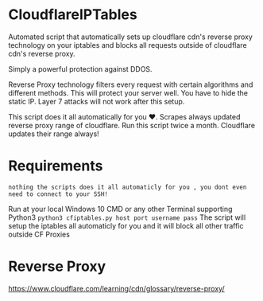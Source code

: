 # CloudflareIPTables
Automated script that automatically sets up cloudflare cdn's reverse proxy technology on your iptables and blocks all requests outside of cloudflare cdn's reverse proxy.

Simply a powerful protection against DDOS.

Reverse Proxy technology filters every request with certain algorithms and different methods. This will protect your server well. You have to hide the static IP. Layer 7 attacks will not work after this setup.

This script does it all automatically for you ❤️. 
Scrapes always updated reverse proxy range of cloudflare. Run this script twice a month. Cloudflare updates their range always!

# Requirements
``nothing the scripts does it all automaticly for you , you dont even need to connect to your SSH!``

Run at your local Windows 10 CMD or any other Terminal supporting Python3
```python3 cfiptables.py host port username pass```
The script will setup the iptables all automaticly for you and it will block all other traffic outside CF Proxies

# Reverse Proxy
https://www.cloudflare.com/learning/cdn/glossary/reverse-proxy/
